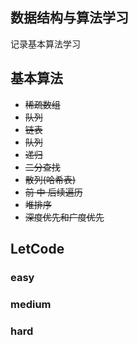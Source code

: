 ## 数据结构与算法学习

记录基本算法学习

## 基本算法

- <s>稀疏数组</s>
- <s>队列</s>
- <s>链表</s>
- <s>队列</s>
- <s>递归</s>
- <s>二分查找</s>
- <s>散列(哈希表)</s>
- <s>前 中 后续遍历</s>
- <s>堆排序</s>
- <s>深度优先和广度优先</s>
## LetCode

### easy

### medium

### hard
